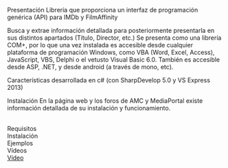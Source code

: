 Presentación
Librería que proporciona un interfaz de programación genérica (API) para IMDb y FilmAffinity 

Busca y extrae información detallada para posteriormente presentarla en sus distintos apartados (Título, Director, etc.)
Se presenta como una librería COM+, por lo que una vez instalada es accesible desde cualquier plataforma de programación Windows, como VBA (Word, Excel, Access), JavaScript, VBS, Delphi o el vetusto Visual Basic 6.0. También es accesible desde ASP, .NET, y desde android (a través de mono, etc).

Características
desarrollada en c# (con SharpDevelop 5.0 y VS Express 2013)

Instalación
En la página web y los foros de AMC y MediaPortal existe información detallada de su instalación y funcionamiento.

<br>
Requisitos
<br>
Instalación
<br>
Ejemplos
<br>
Vídeos
<br>
<a href="http://youtu.be/Z8dgZwGwL60">Vídeo</a>
